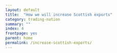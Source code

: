 ```yaml
---
layout: default
title:  "How we will increase Scottish exports"
category: trading-nation
summary: ""
index: 4
frontpage: yes
parent: home
permalink: /increase-scottish-exports/
---
```


